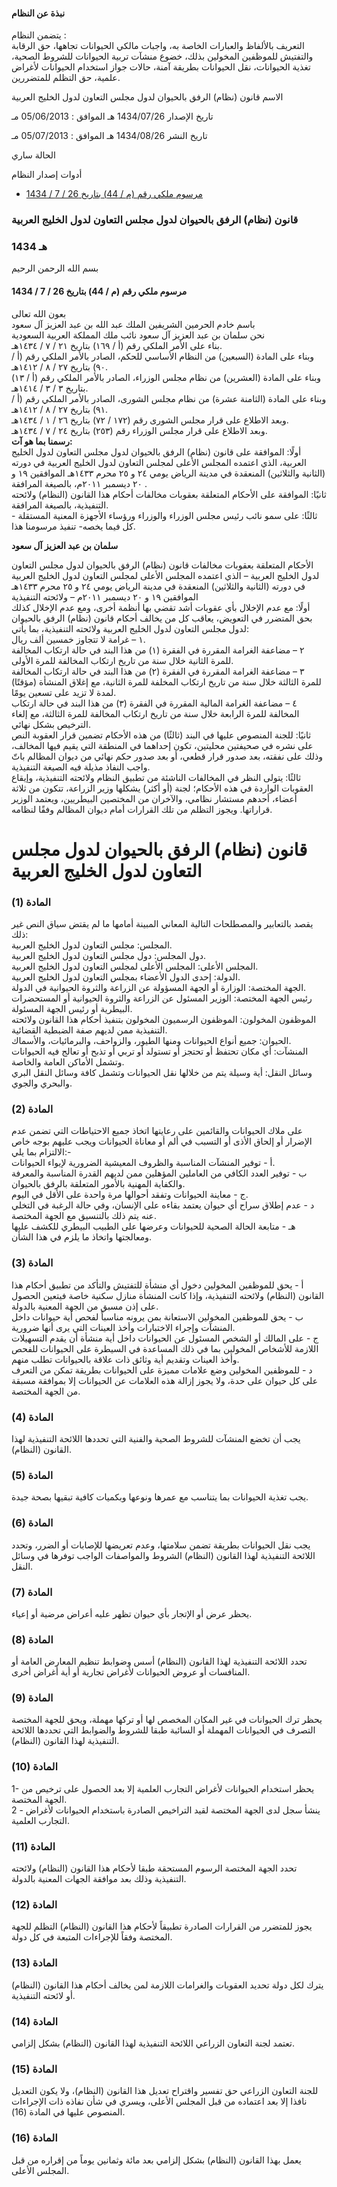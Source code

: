 #### نبذة عن النظام

يتضمن النظام :   
التعريف بالألفاظ والعبارات الخاصة به، واجبات مالكي الحيوانات تجاهها، حق الرقابة والتفتيش للموظفين المخولين بذلك، خضوع منشآت تربية الحيوانات للشروط الصحية، تغذية الحيوانات، نقل الحيوانات بطريقة آمنة، حالات جواز استخدام الحيوانات لأغراض علمية، حق التظلم للمتضررين. 

  



الاسم قانون (نظام) الرفق بالحيوان لدول مجلس التعاون لدول الخليج العربية

تاريخ الإصدار 1434/07/26 هـ الموافق : 05/06/2013 مـ

تاريخ النشر 1434/08/26 هـ الموافق : 05/07/2013 مـ 

الحالة ساري

أدوات إصدار النظام

  * [مرسوم ملكي رقم (م / 44) بتاريخ 26 / 7 / 1434](/BoeLaws/Laws/Viewer/08e4bd52-b2e5-451a-97e7-8f765d7293e8?lawId=6f3797d0-fc94-4930-b5e3-a9a700f25744)




### قانون (نظام) الرفق بالحيوان لدول مجلس التعاون لدول الخليج العربية

### 1434 هـ

بسم الله الرحمن الرحيم

#### مرسوم ملكي رقم (م / 44) بتاريخ 26 / 7 / 1434

بعون الله تعالى   
باسم خادم الحرمين الشريفين الملك عبد الله بن عبد العزيز آل سعود  
نحن سلمان بن عبد العزيز آل سعود نائب ملك المملكة العربية السعودية  
بناء على الأمر الملكي رقم (أ / ١٦٩) بتاريخ ٢١ / ٧ / ١٤٣٤هـ.   
وبناء على المادة (السبعين) من النظام الأساسي للحكم، الصادر بالأمر الملكي رقم (أ / ٩٠) بتاريخ ٢٧ / ٨ / ١٤١٢هـ.   
وبناء على المادة (العشرين) من نظام مجلس الوزراء، الصادر بالأمر الملكي رقم (أ / ١٣) بتاريخ ٣ / ٣ / ١٤١٤هـ.   
وبناء على المادة (الثامنة عشرة) من نظام مجلس الشورى، الصادر بالأمر الملكي رقم (أ / ٩١) بتاريخ ٢٧ / ٨ / ١٤١٢هـ.   
وبعد الاطلاع على قرار مجلس الشورى رقم (١٧٢ / ٧٢) بتاريخ ٢٦ / ١ / ١٤٣٤هـ.   
وبعد الاطلاع على قرار مجلس الوزراء رقم (٢٥٣) بتاريخ ٢٤ / ٧ / ١٤٣٤هـ.   
**رسمنا بما هو آت:**  
أولًا: الموافقة على قانون (نظام) الرفق بالحيوان لدول مجلس التعاون لدول الخليج العربية، الذي اعتمده المجلس الأعلى لمجلس التعاون لدول الخليج العربية في دورته (الثانية والثلاثين) المنعقدة في مدينة الرياض يومي ٢٤ و ٢٥ محرم ١٤٣٣هـ الموافقين ١٩ و ٢٠ ديسمبر ٢٠١١م، بالصيغة المرافقة .   
ثانيًا: الموافقة على الأحكام المتعلقة بعقوبات مخالفات أحكام هذا القانون (النظام) ولائحته التنفيذية، بالصيغة المرافقة.   
ثالثًا: على سمو نائب رئيس مجلس الوزراء والوزراء ورؤساء الأجهزة المعنية المستقلة - كل فيما يخصه- تنفيذ مرسومنا هذا. 

**سلمان بن عبد العزيز آل سعود**

الأحكام المتعلقة بعقوبات مخالفات قانون (نظام) الرفق بالحيوان لدول مجلس التعاون لدول الخليج العربية – الذي اعتمده المجلس الأعلى لمجلس التعاون لدول الخليج العربية في دورته (الثانية والثلاثين) المنعقدة في مدينة الرياض يومي ٢٤ و ٢٥ محرم ١٤٣٣هـ الموافقين ١٩ و ٢٠ ديسمبر ٢٠١١م – ولائحته التنفيذية  
أولًا: مع عدم الإخلال بأي عقوبات أشد تقضي بها أنظمة أخرى، ومع عدم الإخلال كذلك بحق المتضرر في التعويض، يعاقب كل من يخالف أحكام قانون (نظام) الرفق بالحيوان لدول مجلس التعاون لدول الخليج العربية ولائحته التنفيذية، بما يأتي:   
١ – غرامة لا تتجاوز خمسين ألف ريال.   
٢ – مضاعفة الغرامة المقررة في الفقرة (١) من هذا البند في حالة ارتكاب المخالفة للمرة الثانية خلال سنة من تاريخ ارتكاب المخالفة للمرة الأولى.   
٣ – مضاعفة الغرامة المقررة في الفقرة (٢) من هذا البند في حالة ارتكاب المخالفة للمرة الثالثة خلال سنة من تاريخ ارتكاب المخلفة للمرة الثانية، مع إغلاق المنشأة (مؤقتًا) لمدة لا تزيد على تسعين يومًا.   
٤ – مضاعفة الغرامة المالية المقررة في الفقرة (٣) من هذا البند في حالة ارتكاب المخالفة للمرة الرابعة خلال سنة من تاريخ ارتكاب المخالفة للمرة الثالثة، مع إلغاء الترخيص بشكل نهائي.  
ثانيًا: للجنة المنصوص عليها في البند (ثالثًا) من هذه الأحكام تضمين قرار العقوبة النص على نشره في صحيفتين محليتين، تكون إحداهما في المنطقة التي يقيم فيها المخالف، وذلك على نفقته، بعد صدور قرار قطعي، أو بعد صدور حكم نهائي من ديوان المظالم باتّ واجب النفاذ مذيلة فيه الصيغة التنفيذية.   
ثالثًا: يتولى النظر في المخالفات الناشئة من تطبيق النظام ولائحته التنفيذية، وإيقاع العقوبات الواردة في هذه الأحكام؛ لجنة (أو أكثر) يشكلها وزير الزراعة، تتكون من ثلاثة أعضاء، أحدهم مستشار نظامي، والآخران من المختصين البيطريين، ويعتمد الوزير قراراتها. ويجوز التظلم من تلك القرارات أمام ديوان المظالم وفقًا لنظامه. 

# قانون (نظام) الرفق بالحيوان لدول مجلس التعاون لدول الخليج العربية

### المادة (1) 

يقصد بالتعابير والمصطلحات التالية المعاني المبينة أمامها ما لم يقتض سياق النص غير ذلك:  
المجلس: مجلس التعاون لدول الخليج العربية.  
دول المجلس: دول مجلس التعاون لدول الخليج العربية.  
المجلس الأعلى: المجلس الأعلى لمجلس التعاون لدول الخليج العربية.  
الدولة: إحدى الدول الأعضاء بمجلس التعاون لدول الخليج العربية.  
الجهة المختصة: الوزارة أو الجهة المسؤولة عن الزراعة والثروة الحيوانية في الدولة.   
رئيس الجهة المختصة: الوزير المسئول عن الزراعة والثروة الحيوانية أو المستحضرات البيطرية أو رئيس الجهة المسئولة.  
الموظفون المخولون: الموظفون الرسميون المخولون بتنفيذ أحكام هذا القانون ولائحته التنفيذية ممن لديهم صفة الضبطية القضائية.  
الحيوان: جميع أنواع الحيوانات ومنها الطيور، والزواحف، والبرمائيات، والأسماك.  
المنشآت: أي مكان تحتفظ أو تحتجز أو تستولد أو تربي أو تذبح أو تعالج فيه الحيوانات وتشمل الأماكن العامة والخاصة.  
وسائل النقل: أية وسيلة يتم من خلالها نقل الحيوانات وتشمل كافة وسائل النقل البري والبحري والجوي. 

### المادة (2) 

على ملاك الحيوانات والقائمين على رعايتها اتخاذ جميع الاحتياطات التي تضمن عدم الإضرار أو إلحاق الأذى أو التسبب في ألم أو معاناة الحيوانات ويجب عليهم بوجه خاص الالتزام بما يلي:-   
أ - توفير المنشآت المناسبة والظروف المعيشية الضرورية لإيواء الحيوانات.  
ب - توفير العدد الكافي من العاملين المؤهلين ممن لديهم القدرة المناسبة والمعرفة والكفاية المهنية بالأمور المتعلقة بالرفق بالحيوان.  
ج - معاينة الحيوانات وتفقد أحوالها مرة واحدة على الأقل في اليوم.  
د - عدم إطلاق سراح أي حيوان يعتمد بقاءه على الإنسان، وفي حالة الرغبة في التخلي عنه يتم ذلك بالتنسيق مع الجهة المختصة.  
هـ - متابعة الحالة الصحية للحيوانات وعرضها على الطبيب البيطري للكشف عليها ومعالجتها واتخاذ ما يلزم في هذا الشأن. 

### المادة (3) 

أ - يحق للموظفين المخولين دخول أي منشأة للتفتيش والتأكد من تطبيق أحكام هذا القانون (النظام) ولائحته التنفيذية، وإذا كانت المنشأة منازل سكنية خاصة فيتعين الحصول على إذن مسبق من الجهة المعنية بالدولة.  
ب - يحق للموظفين المخولين الاستعانة بمن يرونه مناسباً لفحص أية حيوانات داخل المنشآت وإجراء الاختبارات وأخذ العينات التي يرى أنها ضرورية.  
ج - على المالك أو الشخص المسئول عن الحيوانات داخل أية منشأة أن يقدم التسهيلات اللازمة للأشخاص المخولين بما في ذلك المساعدة في السيطرة على الحيوانات للفحص وأخذ العينات وتقديم أية وثائق ذات علاقة بالحيوانات تطلب منهم.  
د - للموظفين المخولين وضع علامات مميزة على الحيوانات بطريقة تمكن من التعرف على كل حيوان على حدة، ولا يجوز إزالة هذه العلامات عن الحيوانات إلا بموافقة مسبقة من الجهة المختصة. 

### المادة (4) 

يجب أن تخضع المنشآت للشروط الصحية والفنية التي تحددها اللائحة التنفيذية لهذا القانون (النظام). 

### المادة (5) 

يجب تغذية الحيوانات بما يتناسب مع عمرها ونوعها وبكميات كافية تبقيها بصحة جيدة. 

### المادة (6) 

يجب نقل الحيوانات بطريقة تضمن سلامتها، وعدم تعريضها للإصابات أو الضرر، وتحدد اللائحة التنفيذية لهذا القانون (النظام) الشروط والمواصفات الواجب توفرها في وسائل النقل. 

### المادة (7) 

يحظر عرض أو الإتجار بأي حيوان تظهر عليه أعراض مرضية أو إعياء. 

### المادة (8) 

تحدد اللائحة التنفيذية لهذا القانون (النظام) أسس وضوابط تنظيم المعارض العامة أو المنافسات أو عروض الحيوانات لأغراض تجارية أو أية أغراض أخرى. 

### المادة (9) 

يحظر ترك الحيوانات في غير المكان المخصص لها أو تركها مهملة، ويحق للجهة المختصة التصرف في الحيوانات المهملة أو السائبة طبقا للشروط والضوابط التي تحددها اللائحة التنفيذية لهذا القانون (النظام). 

### المادة (10) 

1- يحظر استخدام الحيوانات لأغراض التجارب العلمية إلا بعد الحصول على ترخيص من الجهة المختصة.  
2 - ينشأ سجل لدى الجهة المختصة لقيد التراخيص الصادرة باستخدام الحيوانات لأغراض التجارب العلمية. 

### المادة (11) 

تحدد الجهة المختصة الرسوم المستحقة طبقا لأحكام هذا القانون (النظام) ولائحته التنفيذية وذلك بعد موافقة الجهات المعنية بالدولة. 

### المادة (12) 

يجوز للمتضرر من القرارات الصادرة تطبيقاً لأحكام هذا القانون (النظام) التظلم للجهة المختصة وفقاً للإجراءات المتبعة في كل دولة. 

### المادة (13) 

يترك لكل دولة تحديد العقوبات والغرامات اللازمة لمن يخالف أحكام هذا القانون (النظام) أو لائحته التنفيذية. 

### المادة (14) 

تعتمد لجنة التعاون الزراعي اللائحة التنفيذية لهذا القانون (النظام) بشكل إلزامي. 

### المادة (15) 

للجنة التعاون الزراعي حق تفسير واقتراح تعديل هذا القانون (النظام)، ولا يكون التعديل نافذا إلا بعد اعتماده من قبل المجلس الأعلى، ويسري في شأن نفاذه ذات الإجراءات المنصوص عليها في المادة (16). 

### المادة (16) 

يعمل بهذا القانون (النظام) بشكل إلزامي بعد مائة وثمانين يوماً من إقراره من قبل المجلس الأعلى. 
